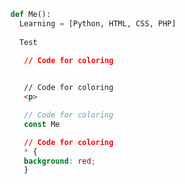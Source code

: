 ```py
def Me():
  Learning = [Python, HTML, CSS, PHP]
  
  Test
```

```json
   // Code for coloring
   
```
```html
   // Code for coloring
   <p>
```
```js
   // Code for coloring
   const Me
```
```css
   // Code for coloring
   * {
   background: red;
   }
```
